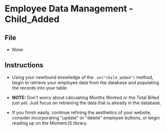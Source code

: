 # Employee Data Management - Child_Added

## File

* *None*

## Instructions

* Using your newfound knowledge of the `.on("child_added")` method, begin to retrieve your employee data from the database and populating the records into your table.

* **NOTE:** Don't worry about calculating Months Worked or the Total Billed just yet. Just focus on retrieving the data that is already in the database.

* If you finish easily, continue refining the aesthetics of your website, consider incorporating "update" or "delete" employee buttons, or begin reading up on the MomentJS library.
